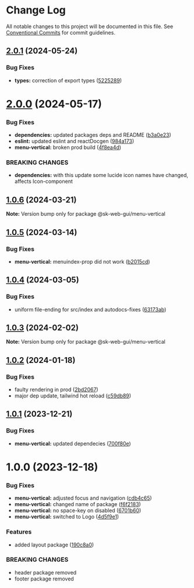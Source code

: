 # Change Log

All notable changes to this project will be documented in this file.
See [Conventional Commits](https://conventionalcommits.org) for commit guidelines.

## [2.0.1](https://github.com/Sundsvallskommun/web-shared-components/compare/@sk-web-gui/menu-vertical@2.0.0...@sk-web-gui/menu-vertical@2.0.1) (2024-05-24)

### Bug Fixes

- **types:** correction of export types ([5225289](https://github.com/Sundsvallskommun/web-shared-components/commit/52252890b4206faa9bc70111e75f1ef818e0d8fe))

# [2.0.0](https://github.com/Sundsvallskommun/web-shared-components/compare/@sk-web-gui/menu-vertical@1.0.6...@sk-web-gui/menu-vertical@2.0.0) (2024-05-17)

### Bug Fixes

- **dependencies:** updated packages deps and README ([b3a0e23](https://github.com/Sundsvallskommun/web-shared-components/commit/b3a0e2314cebee5523d386f42ba3f7473bd4f36b))
- **eslint:** updated eslint and reactDocgen ([984a173](https://github.com/Sundsvallskommun/web-shared-components/commit/984a17371f052a0cbe23d01fd31722f0fa2a56eb))
- **menu-vertical:** broken prod build ([4f8ea4d](https://github.com/Sundsvallskommun/web-shared-components/commit/4f8ea4d93a07003822169316c5577fb7a93d0b79))

### BREAKING CHANGES

- **dependencies:** with this update some lucide icon names have changed, affects Icon-component

## [1.0.6](https://github.com/Sundsvallskommun/web-shared-components/compare/@sk-web-gui/menu-vertical@1.0.5...@sk-web-gui/menu-vertical@1.0.6) (2024-03-21)

**Note:** Version bump only for package @sk-web-gui/menu-vertical

## [1.0.5](https://github.com/Sundsvallskommun/web-shared-components/compare/@sk-web-gui/menu-vertical@1.0.4...@sk-web-gui/menu-vertical@1.0.5) (2024-03-14)

### Bug Fixes

- **menu-vertical:** menuindex-prop did not work ([b2015cd](https://github.com/Sundsvallskommun/web-shared-components/commit/b2015cd26f88fb2f83f87242ad4027ac3dba7712))

## [1.0.4](https://github.com/Sundsvallskommun/web-shared-components/compare/@sk-web-gui/menu-vertical@1.0.3...@sk-web-gui/menu-vertical@1.0.4) (2024-03-05)

### Bug Fixes

- uniform file-ending for src/index and autodocs-fixes ([63173ab](https://github.com/Sundsvallskommun/web-shared-components/commit/63173ab9474b4cb3bc97da6b780bdfb4ae65990c))

## [1.0.3](https://github.com/Sundsvallskommun/web-shared-components/compare/@sk-web-gui/menu-vertical@1.0.2...@sk-web-gui/menu-vertical@1.0.3) (2024-02-02)

**Note:** Version bump only for package @sk-web-gui/menu-vertical

## [1.0.2](https://github.com/Sundsvallskommun/web-shared-components/compare/@sk-web-gui/menu-vertical@1.0.1...@sk-web-gui/menu-vertical@1.0.2) (2024-01-18)

### Bug Fixes

- faulty rendering in prod ([2bd2067](https://github.com/Sundsvallskommun/web-shared-components/commit/2bd20676860695bc55129907105b41327a7b28f9))
- major dep update, tailwind hot reload ([c59db89](https://github.com/Sundsvallskommun/web-shared-components/commit/c59db89958e36ff51931389c17f18bf0e8857f82))

## [1.0.1](https://github.com/Sundsvallskommun/web-shared-components/compare/@sk-web-gui/menu-vertical@1.0.0...@sk-web-gui/menu-vertical@1.0.1) (2023-12-21)

### Bug Fixes

- **menu-vertical:** updated dependecies ([700f80e](https://github.com/Sundsvallskommun/web-shared-components/commit/700f80e016605e6119b8c0d3d4a16f45e1033aaa))

# 1.0.0 (2023-12-18)

### Bug Fixes

- **menu-vertical:** adjusted focus and navigation ([cdb4c65](https://github.com/Sundsvallskommun/web-shared-components/commit/cdb4c655c0b1adc51cb38abdad32b9fc800df398))
- **menu-vertical:** changed name of package ([f6f2183](https://github.com/Sundsvallskommun/web-shared-components/commit/f6f2183b0882786ce6147e6c269ac9c4f9560892))
- **menu-vertical:** no space-key on disabled ([6701b60](https://github.com/Sundsvallskommun/web-shared-components/commit/6701b60c9d52ddc6c208163951f475734eaa53b0))
- **menu-vertical:** switched to Logo ([4d5f9e1](https://github.com/Sundsvallskommun/web-shared-components/commit/4d5f9e12d3730859a8e8d918a4607b4f6106d3e6))

### Features

- added layout package ([190c8a0](https://github.com/Sundsvallskommun/web-shared-components/commit/190c8a00322f8169d8672b8e07a534b501e27735))

### BREAKING CHANGES

- header package removed
- footer package removed
